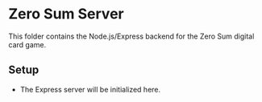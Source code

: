 # Zero Sum Server

This folder contains the Node.js/Express backend for the Zero Sum digital card game.

## Setup
- The Express server will be initialized here.
